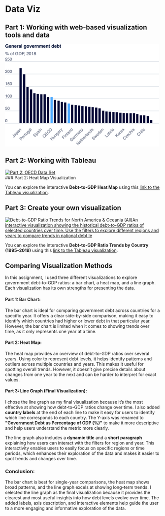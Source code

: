 # Data Viz
## Part 1: Working with web-based visualization tools and data
<img src="Part1.png" alt="Government Debt Bar Chart" width="500" />



## Part 2: Working with Tableau 
<div class='tableauPlaceholder' id='viz1725851662527' style='position: relative'><noscript><a href='#'><img alt='Part 2: OECD Data Set ' src='https:&#47;&#47;public.tableau.com&#47;static&#47;images&#47;Pa&#47;Part3OECDDataset&#47;Part2OECDDataSet&#47;1_rss.png' style='border: none' /></a></noscript><object class='tableauViz'  style='display:none;'><param name='host_url' value='https%3A%2F%2Fpublic.tableau.com%2F' /> <param name='embed_code_version' value='3' /> <param name='site_root' value='' /><param name='name' value='Part3OECDDataset&#47;Part2OECDDataSet' /><param name='tabs' value='no' /><param name='toolbar' value='yes' /><param name='static_image' value='https:&#47;&#47;public.tableau.com&#47;static&#47;images&#47;Pa&#47;Part3OECDDataset&#47;Part2OECDDataSet&#47;1.png' /> <param name='animate_transition' value='yes' /><param name='display_static_image' value='yes' /><param name='display_spinner' value='yes' /><param name='display_overlay' value='yes' /><param name='display_count' value='yes' /><param name='language' value='en-US' /><param name='filter' value='publish=yes' /></object></div>             
<script type='text/javascript'>               
  var divElement = document.getElementById('viz1725851662527');                   
  var vizElement = divElement.getElementsByTagName('object')[0];                  
  vizElement.style.width='100%';vizElement.style.height=(divElement.offsetWidth*0.75)+'px';           
  var scriptElement = document.createElement('script');                    
  scriptElement.src = 'https://public.tableau.com/javascripts/api/viz_v1.js';                 
  vizElement.parentNode.insertBefore(scriptElement, vizElement);               
</script>
### Part 2: Heat Map Visualization

You can explore the interactive **Debt-to-GDP Heat Map** using this [link to the Tableau visualization](https://public.tableau.com/views/Part3OECDDataset/Part2OECDDataSet?:language=en-US&publish=yes&:sid=&:redirect=auth&:display_count=n&:origin=viz_share_link).


## Part 3: Create your own visualization
<div class='tableauPlaceholder' id='viz1725850514101' style='position: relative'><noscript><a href='#'><img alt='Debt-to-GDP Ratio Trends for North America &amp; Oceania (All)An interactive visualization showing the historical debt-to-GDP ratios of selected countries over time. Use the filters to explore different regions and years to compare trends in national debt le ' src='https:&#47;&#47;public.tableau.com&#47;static&#47;images&#47;5M&#47;5MJHW7DT7&#47;1_rss.png' style='border: none' /></a></noscript><object class='tableauViz'  style='display:none;'><param name='host_url' value='https%3A%2F%2Fpublic.tableau.com%2F' /> <param name='embed_code_version' value='3' /> <param name='path' value='shared&#47;5MJHW7DT7' /> <param name='toolbar' value='yes' /><param name='static_image' value='https:&#47;&#47;public.tableau.com&#47;static&#47;images&#47;5M&#47;5MJHW7DT7&#47;1.png' /> <param name='animate_transition' value='yes' /><param name='display_static_image' value='yes' /><param name='display_spinner' value='yes' /><param name='display_overlay' value='yes' /><param name='display_count' value='yes' /><param name='language' value='en-US' /><param name='filter' value='publish=yes' /></object></div>              
<script type='text/javascript'>                   
  var divElement = document.getElementById('viz1725850514101');                   
  var vizElement = divElement.getElementsByTagName('object')[0];                   
  vizElement.style.width='100%';vizElement.style.height=(divElement.offsetWidth*0.75)+'px';                   
  var scriptElement = document.createElement('script');                   
  scriptElement.src = 'https://public.tableau.com/javascripts/api/viz_v1.js';                   
  vizElement.parentNode.insertBefore(scriptElement, vizElement);               
</script>

You can explore the interactive **Debt-to-GDP Ratio Trends by Country (1995–2019)** using this [link to the Tableau visualization](https://public.tableau.com/shared/W3DM6SR45?:display_count=n&:origin=viz_share_link).


## Comparing Visualization Methods

In this assignment, I used three different visualizations to explore government debt-to-GDP ratios: a bar chart, a heat map, and a line graph. Each visualization has its own strengths for presenting the data.

#### Part 1: Bar Chart:
The bar chart is ideal for comparing government debt across countries for a specific year. It offers a clear side-by-side comparison, making it easy to identify which countries had higher or lower debt in that particular year. However, the bar chart is limited when it comes to showing trends over time, as it only represents one year at a time.

#### Part 2: Heat Map:
The heat map provides an overview of debt-to-GDP ratios over several years. Using color to represent debt levels, it helps identify patterns and outliers across multiple countries and years. This makes it useful for spotting overall trends. However, it doesn’t give precise details about changes from one year to the next and can be harder to interpret for exact values.

#### Part 3: Line Graph (Final Visualization):
I chose the line graph as my final visualization because it’s the most effective at showing how debt-to-GDP ratios change over time. I also added **country labels** at the end of each line to make it easy for users to identify which line corresponds to each country. The Y-axis was renamed to **"Government Debt as Percentage of GDP (%)"** to make it more descriptive and help users understand the metric more clearly.

The line graph also includes a **dynamic title** and a **short paragraph** explaining how users can interact with the filters for region and year. This interactivity enables users to easily focus on specific regions or time periods, which enhances their exploration of the data and makes it easier to spot trends and changes over time.

### Conclusion:
The bar chart is best for single-year comparisons, the heat map shows broad patterns, and the line graph excels at showing long-term trends. I selected the line graph as the final visualization because it provides the clearest and most useful insights into how debt levels evolve over time. The added labels, axis description, and interactive elements help guide the user to a more engaging and informative exploration of the data.
